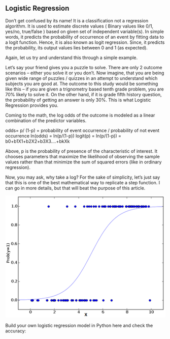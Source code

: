 ## Logistic Regression

Don’t get confused by its name! It is a classification not a regression algorithm. It is used to estimate discrete values ( Binary values like 0/1, yes/no, true/false ) based on given set of independent variable(s). In simple words, it predicts the probability of occurrence of an event by fitting data to a logit function. Hence, it is also known as logit regression. Since, it predicts the probability, its output values lies between 0 and 1 (as expected).

Again, let us try and understand this through a simple example.

Let’s say your friend gives you a puzzle to solve. There are only 2 outcome scenarios – either you solve it or you don’t. Now imagine, that you are being given wide range of puzzles / quizzes in an attempt to understand which subjects you are good at. The outcome to this study would be something like this – if you are given a trignometry based tenth grade problem, you are 70% likely to solve it. On the other hand, if it is grade fifth history question, the probability of getting an answer is only 30%. This is what Logistic Regression provides you.

Coming to the math, the log odds of the outcome is modeled as a linear combination of the predictor variables.

odds= p/ (1-p) = probability of event occurrence / probability of not event occurrence
ln(odds) = ln(p/(1-p))
logit(p) = ln(p/(1-p)) = b0+b1X1+b2X2+b3X3....+bkXk

Above, p is the probability of presence of the characteristic of interest. It chooses parameters that maximize the likelihood of observing the sample values rather than that minimize the sum of squared errors (like in ordinary regression).

Now, you may ask, why take a log? For the sake of simplicity, let’s just say that this is one of the best mathematical way to replicate a step function. I can go in more details, but that will beat the purpose of this article.

![](logistic-regression.png)

Build your own logistic regression model in Python here and check the accuracy: